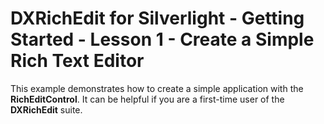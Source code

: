 # DXRichEdit for Silverlight - Getting Started - Lesson 1 - Create a Simple Rich Text Editor


<p>This example demonstrates how to create a simple application with the <strong>RichEditControl</strong>. It can be helpful if you are a first-time user of the <strong>DXRichEdit</strong> suite.</p><br />


<br/>


